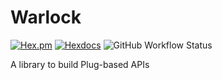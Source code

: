 # Warlock

[![Hex.pm](https://img.shields.io/hexpm/v/warlock.svg?style=for-the-badge)](https://hex.pm/packages/warlock)
[![Hexdocs](https://img.shields.io/badge/docs-hexdocs-blueviolet.svg?style=for-the-badge)](https://hexdocs.pm/warlock)
![GitHub Workflow Status](https://img.shields.io/github/workflow/status/strangemachines/warlock/test?style=for-the-badge)

A library to build Plug-based APIs
